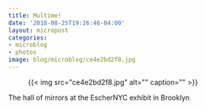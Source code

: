 ```yaml
---
title: Multime!
date: '2018-08-25T19:26:46-04:00'
layout: micropost
categories:
- microblog
- photos
image: blog/microblog/ce4e2bd2f8.jpg
---
```


<figure class="photo">
  {{< img src="ce4e2bd2f8.jpg" alt="" caption="" >}}

</figure>


The hall of mirrors at the EscherNYC exhibit in Brooklyn



